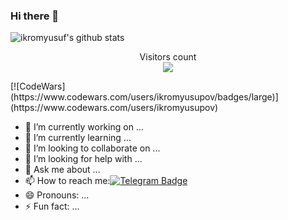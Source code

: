 ### Hi there 👋

![ikromyusuf's github stats](https://github-readme-stats.vercel.app/api?username=ikromyusuf&show_icons=true&theme=tokyonight) 
<p align="center"> 
  Visitors count<br>
  <img src="https://profile-counter.glitch.me/ikromyusuf/count.svg" />
</p>
[![CodeWars](https://www.codewars.com/users/ikromyusupov/badges/large)](https://www.codewars.com/users/ikromyusupov)

- 🔭 I’m currently working on ...
- 🌱 I’m currently learning ...
- 👯 I’m looking to collaborate on ...
- 🤔 I’m looking for help with ...
- 💬 Ask me about ...
- 📫 How to reach me:[![Telegram Badge](https://img.shields.io/badge/-Telegram-blue?style=flat-square&logo=Telegram&logoColor=white&link=https://t.me/yusupovdev)](https://t.me/yusupovdev)
- 😄 Pronouns: ...
- ⚡ Fun fact: ...
